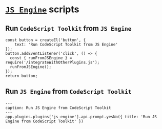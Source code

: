 # [`JS Engine`](https://www.moritzjung.dev/obsidian-js-engine-plugin-docs/) scripts

## Run `CodeScript Toolkit` from `JS Engine`

```js-engine
const button = createEl('button', {
    text: 'Run CodeScript Toolkit from JS Engine'
});
button.addEventListener('click', () => {
  const { runFromJSEngine } = require('/integrateWithOtherPlugins.js');
  runFromJSEngine();
});
return button;
```

## Run `JS Engine` from `CodeScript Toolkit`

```code-button
---
caption: Run JS Engine from CodeScript Toolkit
---
app.plugins.plugins['js-engine'].api.prompt.yesNo({ title: 'Run JS Engine from CodeScript Toolkit' })
```
